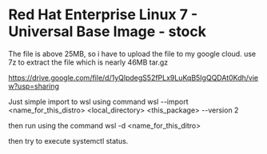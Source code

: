 # Red Hat Enterprise Linux 7 - Universal Base Image - stock

The file is above 25MB, so i have to upload the file to my google cloud. use 7z to extract the file which is nearly 46MB tar.gz 

https://drive.google.com/file/d/1yQlpdegS52fPLx9LuKqB5IgQQDAt0Kdh/view?usp=sharing

Just simple import to wsl using command wsl --import <name_for_this_distro> <local_directory> <this_package> --version 2

then run using the command wsl -d <name_for_this_ditro>

then try to execute systemctl status.
